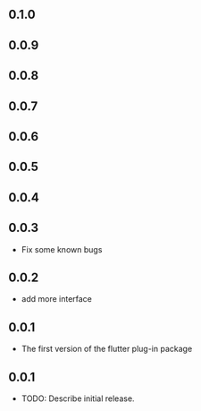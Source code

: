## 0.1.0

## 0.0.9

## 0.0.8

## 0.0.7

## 0.0.6

## 0.0.5

## 0.0.4

## 0.0.3

 - Fix some known bugs

## 0.0.2

 - add more interface

## 0.0.1

 - The first version of the flutter plug-in package

## 0.0.1

* TODO: Describe initial release.
